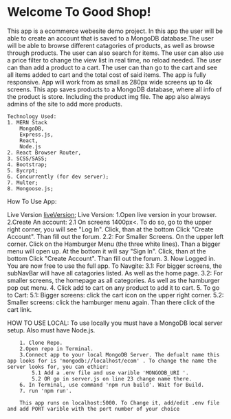# Welcome To Good Shop! #

This app is a ecommerce webesite demo project. In this app the user will be able to create an account that is saved to a MongoDB database.The user will be able to browse different catagories of products, as well as browse through products. The user can also search for items. The user can also use a price filter to change the view list in real time, no reload needed. The user can than add a product to a cart. The user can than go to the cart and see all items added to cart and the total cost of said items. The app is fully responsive. App will work from as small as 280px wide screens up to 4k screens. This app saves products to a MongoDB database, where all info of the product is store. Including the product img file. The app also always admins of the site to add more products.

    Technology Used:
    1. MERN Stack
        MongoDB,
        Express.js,
        React,
        Node.js
    2. React Browser Router,
    3. SCSS/SASS;
    4. Bootstrap;
    5. Bycrpt;
    6. Concurrently (for dev server);
    7. Multer;
    8. Mongoose.js;


How To Use App:

Live Version [liveVersion](https://aaronb22goodshop.herokuapp.com/); 
    Live Version:
    1.Open live version in your browser.
    2.Create An account:
        2.1 On screens 1400px<. To do so, go to the upper right corner, you will see "Log In". Click, than at the bottom Click "Create Account". Than fill out the forum.
        2.2: For Smaller Screens. On the upper left corner. Click on the Hamburger Menu (the three white lines). Than a bigger menu will open up. At the bottom it will say "Sign In". Click, than at the bottom Click "Create Account". Than fill out the forum.
    3. Now Logged in. You are now free to use the full app. To Navgite:
        3.1: For bigger screens, the subNavBar will have all catagories listed. As well as the home page.
        3.2: For smaller screens, the homepage as all categories. As well as the hamburger pop out menu.
    4. Click add to cart on any product to add it to cart.
    5. To go to Cart:
        5.1: Bigger screens: click the cart icon on the upper right corner.
        5.2: Smaller screens: click the hamburger menu again. Than there click of the cart link.
    
HOW TO USE LOCAL:
        To use locally you must have a MongoDB local server setup. Also must have Node.js.

        1. Clone Repo.
        2.Open repo in Terminal.
        3.Connect app to your local MongoDB Server. The defualt name this app looks for is 'mongodb://localhost/ecom' . To change the name the server looks for, you can ethier:
            5.1 Add a .env file and use varible 'MONGODB_URI '. 
            5.2 OR go in server.js on line 23 change name there.
        6. In Terminal, use command 'npm run build'. Wait for Build.
        7. run 'npm run'.
        
        This app runs on localhost:5000. To Change it, add/edit .env file and add PORT varible with the port number of your choice
        
        